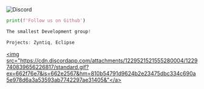 <img alt="Discord" src="https://img.shields.io/discord/1027216161798103141">

```python
print(f'Follow us on Github')
```

```python
The smallest Development group!
```

```javascript
Projects: Zyntiq, Eclipse
```

<a href="https://dsc.gg/syntaxtech" target="_blank"><img src="https://cdn.discordapp.com/attachments/1229521521555280004/1229740839656226817/standard.gif?ex=662f76e7&is=662e2567&hm=810b54791d9624b2e23475dbc334c690a5e978d6a3a53593ab7742297ae31405&"</a>
